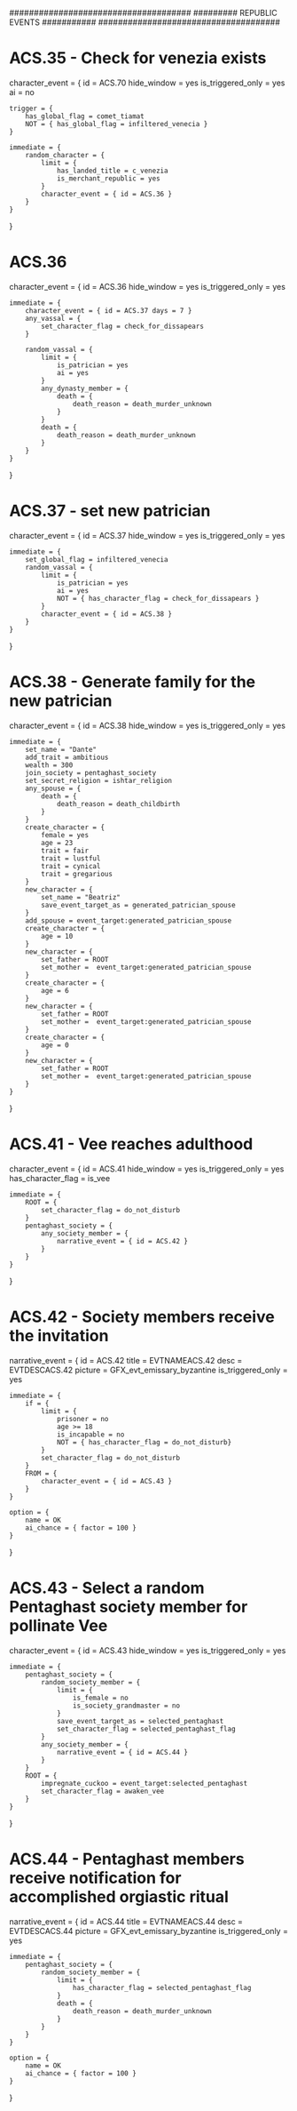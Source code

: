 #####################################
######### REPUBLIC EVENTS ###########
#####################################
# ACS.35 - Check for venezia exists
character_event = {
	id = ACS.70
	hide_window = yes
	is_triggered_only = yes
	ai = no

	trigger = {
		has_global_flag = comet_tiamat
		NOT = { has_global_flag = infiltered_venecia }
	}

	immediate = {
		random_character = {
			limit = {
				has_landed_title = c_venezia
				is_merchant_republic = yes
			}
			character_event = { id = ACS.36 }
		}
	}
}

# ACS.36
character_event = {
	id = ACS.36
	hide_window = yes
	is_triggered_only = yes

	immediate = {
		character_event = { id = ACS.37 days = 7 }
		any_vassal = {
			set_character_flag = check_for_dissapears
		}

		random_vassal = {
			limit = {
				is_patrician = yes
				ai = yes
			}
			any_dynasty_member = {
				death = {
					death_reason = death_murder_unknown
				}
			}
			death = {
				death_reason = death_murder_unknown
			}
		}		
	}	
}

# ACS.37 - set new patrician
character_event = {
	id = ACS.37
	hide_window = yes
	is_triggered_only = yes
	
	immediate = {
		set_global_flag = infiltered_venecia
		random_vassal = {
			limit = {
				is_patrician = yes
				ai = yes
				NOT = { has_character_flag = check_for_dissapears }
			}
			character_event = { id = ACS.38 }			
		} 
	}
}    

# ACS.38 - Generate family for the new patrician
character_event = {
    id = ACS.38
    hide_window = yes
    is_triggered_only = yes

    immediate = {
    	set_name = "Dante"
    	add_trait = ambitious
    	wealth = 300
		join_society = pentaghast_society
		set_secret_religion = ishtar_religion
		any_spouse = {
			death = {
				death_reason = death_childbirth
			}
		}
		create_character = {
			female = yes
			age = 23
			trait = fair
			trait = lustful
			trait = cynical
			trait = gregarious
		}
		new_character = {
			set_name = "Beatriz"
			save_event_target_as = generated_patrician_spouse
		}
		add_spouse = event_target:generated_patrician_spouse
		create_character = {
			age = 10				
		}
		new_character = {
			set_father = ROOT
			set_mother =  event_target:generated_patrician_spouse
		}
		create_character = {
			age = 6				
		}
		new_character = {
			set_father = ROOT
			set_mother =  event_target:generated_patrician_spouse
		}
		create_character = {
			age = 0				
		}
		new_character = {
			set_father = ROOT
			set_mother =  event_target:generated_patrician_spouse
		}
    }
}

# ACS.41 - Vee reaches adulthood
character_event = {
	id = ACS.41
	hide_window = yes
	is_triggered_only = yes
	has_character_flag = is_vee

	immediate = {
		ROOT = {
			set_character_flag = do_not_disturb
		}
		pentaghast_society = {
			any_society_member = {
				narrative_event = { id = ACS.42 }
			}
		}
	}
}

# ACS.42 - Society members receive the invitation
narrative_event = {
	id = ACS.42	
	title = EVTNAMEACS.42
	desc = EVTDESCACS.42
	picture = GFX_evt_emissary_byzantine
	is_triggered_only = yes

	immediate = {
		if = {
			limit = {
				prisoner = no
				age >= 18
				is_incapable = no
				NOT = { has_character_flag = do_not_disturb}
			}
			set_character_flag = do_not_disturb			
		}
		FROM = {			
			character_event = { id = ACS.43 } 
		}
	}

	option = {
		name = OK
		ai_chance = { factor = 100 }
	}
}

# ACS.43 - Select a random Pentaghast society member for pollinate Vee
character_event = {
	id = ACS.43
	hide_window = yes
	is_triggered_only = yes

	immediate = {
		pentaghast_society = {
			random_society_member = {
				limit = {
					is_female = no
					is_society_grandmaster = no
				}
				save_event_target_as = selected_pentaghast
				set_character_flag = selected_pentaghast_flag
			}
			any_society_member = {
				narrative_event = { id = ACS.44 }
			}
		}
		ROOT = {
			impregnate_cuckoo = event_target:selected_pentaghast
			set_character_flag = awaken_vee
		}
	}
}

# ACS.44 - Pentaghast members receive notification for accomplished orgiastic ritual
narrative_event = {
	id = ACS.44
	title = EVTNAMEACS.44
	desc = EVTDESCACS.44
	picture = GFX_evt_emissary_byzantine
	is_triggered_only = yes

	immediate = {
		pentaghast_society = {
			random_society_member = {
				limit = {
					has_character_flag = selected_pentaghast_flag
				}
				death = {
					death_reason = death_murder_unknown
				}
			}
		}
	}

	option = {
		name = OK
		ai_chance = { factor = 100 }
	}
}
